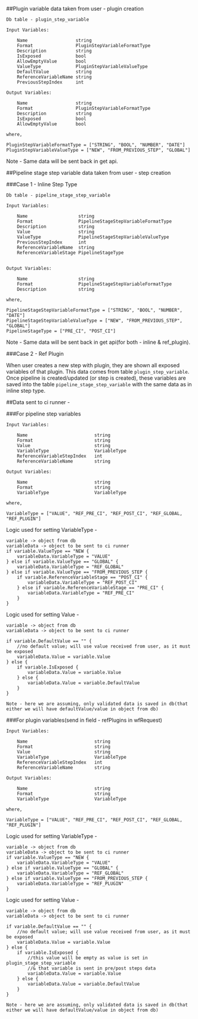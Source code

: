 ##Plugin variable data taken from user - plugin creation
``` 
Db table - plugin_step_variable
 
Input Variables:
    
	Name                  string 
	Format                PluginStepVariableFormatType 
	Description           string                      
	IsExposed             bool                       
	AllowEmptyValue       bool     
	ValueType             PluginStepVariableValueType                   
	DefaultValue          string                                          
	ReferenceVariableName string
	PreviousStepIndex     int                 

Output Variables:
   
	Name                  string
	Format                PluginStepVariableFormatType 
	Description           string                      
	IsExposed             bool                       
	AllowEmptyValue       bool     
	               
where, 

PluginStepVariableFormatType = ["STRING", "BOOL", "NUMBER", "DATE"]
PluginStepVariableValueType = ["NEW", "FROM_PREVIOUS_STEP", "GLOBAL"]
```

Note - Same data will be sent back in get api.

##Pipeline stage step variable data taken from user - step creation

###Case 1 - Inline Step Type

```
Db table - pipeline_stage_step_variable

Input Variables:
   
   	Name                   string
   	Format                 PipelineStageStepVariableFormatType 
	Description            string                     
	Value                  string                       
	ValueType              PipelineStageStepVariableValueType  
	PreviousStepIndex      int                                 
	ReferenceVariableName  string                             
	ReferenceVariableStage PipelineStageType 


Output Variables:

	Name                   string                         
	Format                 PipelineStageStepVariableFormatType 
	Description            string     
	
where,

PipelineStageStepVariableFormatType = ["STRING", "BOOL", "NUMBER", "DATE"]
PipelineStageStepVariableValueType = ["NEW", "FROM_PREVIOUS_STEP", "GLOBAL"]
PipelineStageType = ["PRE_CI", "POST_CI"]                    
```

Note - Same data will be sent back in get api(for both - inline & ref_plugin).

###Case 2 - Ref Plugin 

When user creates a new step with plugin, they are shown all exposed variables of that plugin.
This data comes from table `plugin_step_variable`. Once pipeline is created/updated (or step is created), these variables are saved into the table `pipeline_stage_step_variable` with the same data as in inline step type.  


##Data sent to ci runner - 

###For pipeline step variables 

``` 
Input Variables:

	Name                         string
	Format                       string 
	Value                        string                       
	VariableType                 VariableType  
	ReferenceVariableStepIndex   int                                 
	ReferenceVariableName        string                             

Output Variables:

	Name                         string
	Format                       string 
	VariableType                 VariableType   
	
where,

VariableType = ["VALUE", "REF_PRE_CI", "REF_POST_CI", "REF_GLOBAL, "REF_PLUGIN"]
```

Logic used for setting VariableType - 

```
variable -> object from db
variableData -> object to be sent to ci runner
if variable.ValueType == "NEW {
	variableData.VariableType = "VALUE"
} else if variable.ValueType == "GLOBAL" {
	variableData.VariableType = "REF_GLOBAL"
} else if variable.ValueType == "FROM_PREVIOUS_STEP {
	if variable.ReferenceVariableStage == "POST_CI" {
		variableData.VariableType = "REF_POST_CI"
	} else if variable.ReferenceVariableStage == "PRE_CI" {
		variableData.VariableType = "REF_PRE_CI"
	}
}
```

Logic used for setting Value - 

```
variable -> object from db
variableData -> object to be sent to ci runner

if variable.DefaultValue == "" {
	//no default value; will use value received from user, as it must be exposed
	variableData.Value = variable.Value
} else {
	if variable.IsExposed {
		variableData.Value = variable.Value
	} else {
		variableData.Value = variable.DefaultValue
	}
}

Note - here we are assuming, only validated data is saved in db(that either we will have defaultValue/value in object from db)
```




###For plugin variables(send in field - refPlugins in wfRequest)

``` 
Input Variables:

	Name                         string
	Format                       string 
	Value                        string                       
	VariableType                 VariableType  
	ReferenceVariableStepIndex   int                                 
	ReferenceVariableName        string                             

Output Variables:

	Name                         string
	Format                       string 
	VariableType                 VariableType   
	
where,

VariableType = ["VALUE", "REF_PRE_CI", "REF_POST_CI", "REF_GLOBAL, "REF_PLUGIN"]
```

Logic used for setting VariableType -

```
variable -> object from db
variableData -> object to be sent to ci runner
if variable.ValueType == "NEW {
	variableData.VariableType = "VALUE"
} else if variable.ValueType == "GLOBAL" {
	variableData.VariableType = "REF_GLOBAL"
} else if variable.ValueType == "FROM_PREVIOUS_STEP {
	variableData.VariableType = "REF_PLUGIN"
}
```


Logic used for setting Value -

```
variable -> object from db
variableData -> object to be sent to ci runner

if variable.DefaultValue == "" {
	//no default value; will use value received from user, as it must be exposed
	variableData.Value = variable.Value
} else {
    if variable.IsExposed {
	    //this value will be empty as value is set in plugin_stage_step_variable
	    //& that variable is sent in pre/post steps data
	    variableData.Value = variable.Value
    } else {
	    variableData.Value = variable.DefaultValue
    }
}

Note - here we are assuming, only validated data is saved in db(that either we will have defaultValue/value in object from db)
```